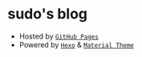# sudo's blog

- Hosted by [`GitHub Pages`](https://pages.github.com/)
- Powered by [`Hexo`](https://hexo.io/) & [`Material Theme`](https://github.com/viosey/hexo-theme-material)


